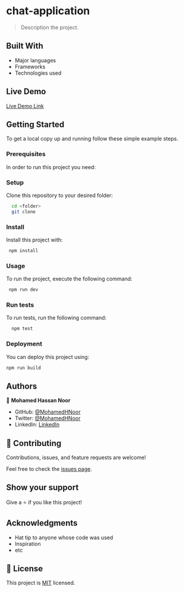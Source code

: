 # chat-application

> Description the project.

## Built With

- Major languages
- Frameworks
- Technologies used

## Live Demo

[Live Demo Link](https://livedemo.com)

## Getting Started

To get a local copy up and running follow these simple example steps.

### Prerequisites

In order to run this project you need:

### Setup

Clone this repository to your desired folder:

```sh
  cd <folder>
  git clone
```

### Install

Install this project with:

```sh
 npm install
```

### Usage

To run the project, execute the following command:

```sh
 npm run dev
```

### Run tests

To run tests, run the following command:

```sh
  npm test
```

### Deployment

You can deploy this project using:

```sh
npm run build
```

## Authors

👤 **Mohamed Hassan Noor**

- GitHub: [@MohamedHNoor](https://github.com/MohamedHNoor)
- Twitter: [@MohamedHNoor](https://twitter.com/MohamedHNoor)
- LinkedIn: [LinkedIn](https://www.linkedin.com/in/mohamedhnoor/)

## 🤝 Contributing

Contributions, issues, and feature requests are welcome!

Feel free to check the [issues page](../../issues/).

## Show your support

Give a ⭐️ if you like this project!

## Acknowledgments

- Hat tip to anyone whose code was used
- Inspiration
- etc

## 📝 License

This project is [MIT](./LICENSE) licensed.
